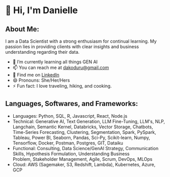 # 👋 Hi, I'm Danielle

## About Me:
I am a Data Scientist with a strong enthusiasm for continual learning. My passion lies in providing clients with clear insights and business understanding regarding their data.

* 🌱 I’m currently learning all things GEN AI 
* 📫 You can reach me at dakoduru@gmail.com
* 💬 Find me on [LinkedIn](https://www.linkedin.com/in/danielle-koduru/)
* 😄 Pronouns: She/Her/Hers
* ⚡ Fun fact: I love traveling, hiking, and cooking. 

## Languages, Softwares, and Frameworks:
* Languages: Python, SQL, R, Javascript, React, Node.js
* Technical:  Generative AI, Text Generation, LLM Fine-Tuning, LLM's, NLP, Langchain, Semantic Kernel, Databricks, Vector Storage, Chatbots, Time-Series Forecasting, Clustering, Segmentation, Spark, PySpark, Tableau, Power BI, Seaborn, Pandas, Sci-Py, Scikit-learn, Numpy, Tensorflow, Docker, Postman, Postgres, GIT, Dataiku
* Functional: Consulting, Data Science/GenAI Strategy, Communication Skills, Hypothesis Formulation, Understanding Business Problem, Stakeholder Management, Agile, Scrum, DevOps, MLOps
* Cloud: AWS (Sagemaker, S3, Redshift, Lambda), Kubernetes, Azure, GCP


<!--
**DanielleKoduru/DanielleKoduru** is a ✨ _special_ ✨ repository because its `README.md` (this file) appears on your GitHub profile.

Here are some ideas to get you started:

- 🔭 I’m currently working on ...
- 🌱 I’m currently learning ...
- 👯 I’m looking to collaborate on ...
- 🤔 I’m looking for help with ...
- 💬 Ask me about ...
- 📫 How to reach me: ...
- 😄 Pronouns: ...
- ⚡ Fun fact: ...
-->
